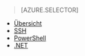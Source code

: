 > [AZURE.SELECTOR]
- [Übersicht](../articles/hdinsight/hdinsight-use-sqoop.md)
- [SSH](../articles/hdinsight/hdinsight-use-sqoop-mac-linux.md)
- [PowerShell](../articles/hdinsight/hdinsight-hadoop-use-sqoop-powershell.md)
- [.NET](../articles/hdinsight/hdinsight-hadoop-use-sqoop-dotnet-sdk.md)

<!---HONumber=AcomDC_0413_2016-->